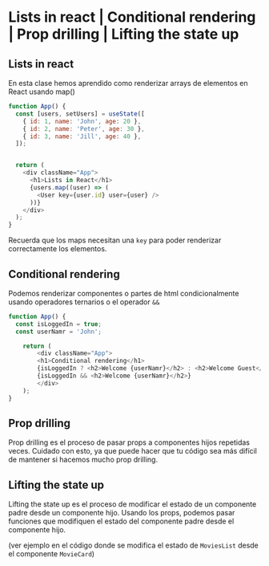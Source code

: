 # Lists in react | Conditional rendering | Prop drilling | Lifting the state up

## Lists in react
En esta clase hemos aprendido como renderizar arrays de elementos en React usando map()

```javascript
function App() {
  const [users, setUsers] = useState([
    { id: 1, name: 'John', age: 20 },
    { id: 2, name: 'Peter', age: 30 },
    { id: 3, name: 'Jill', age: 40 },
  ]);


  return (
    <div className="App">
      <h1>Lists in React</h1>
      {users.map((user) => (
        <User key={user.id} user={user} />
      ))}
    </div>
  );
}
```

Recuerda que los maps necesitan una `key` para poder renderizar correctamente los elementos.

## Conditional rendering
Podemos renderizar componentes o partes de html condicionalmente usando operadores ternarios o el operador `&&`

```javascript
function App() {
  const isLoggedIn = true;
  const userNamr = 'John';

    return (
        <div className="App">
        <h1>Conditional rendering</h1>
        {isLoggedIn ? <h2>Welcome {userNamr}</h2> : <h2>Welcome Guest</h2>}
        {isLoggedIn && <h2>Welcome {userNamr}</h2>}
        </div>
    );
}
```

## Prop drilling
Prop drilling es el proceso de pasar props a componentes hijos repetidas veces. 
Cuidado con esto, ya que puede hacer que tu código sea más difícil de mantener si hacemos mucho prop drilling.

## Lifting the state up
Lifting the state up es el proceso de modificar el estado de un componente padre desde un componente hijo.
Usando los props, podemos pasar funciones que modifiquen el estado del componente padre desde el componente hijo.

(ver ejemplo en el código donde se modifica el estado de `MoviesList` desde el componente `MovieCard`)

  
